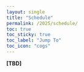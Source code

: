 ```yaml
---
layout: single
title: "Schedule"
permalink: /2025/schedule/
toc: true
toc_sticky: true
toc_label: "Jump To"
toc_icon: "cogs"
---
```


**[TBD]**

